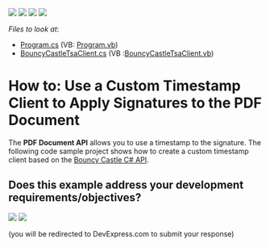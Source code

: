 <!-- default badges list -->
![](https://img.shields.io/endpoint?url=https://codecentral.devexpress.com/api/v1/VersionRange/247715088/20.1.7%2B)
[![](https://img.shields.io/badge/Open_in_DevExpress_Support_Center-FF7200?style=flat-square&logo=DevExpress&logoColor=white)](https://supportcenter.devexpress.com/ticket/details/T871585)
[![](https://img.shields.io/badge/📖_How_to_use_DevExpress_Examples-e9f6fc?style=flat-square)](https://docs.devexpress.com/GeneralInformation/403183)
[![](https://img.shields.io/badge/💬_Leave_Feedback-feecdd?style=flat-square)](#does-this-example-address-your-development-requirementsobjectives)
<!-- default badges end -->
<!-- default file list -->
*Files to look at*:
* [Program.cs](./CS/CustomTsaClient/Program.cs) (VB: [Program.vb](./VB/CustomTsaClient/Program.vb))
* [BouncyCastleTsaClient.cs](./CS/CustomTsaClient/BouncyCastleTsaClient.cs)  (VB :[BouncyCastleTsaClient.vb](./VB/CustomTsaClient/BouncyCastleTsaClient.vb))
<!-- default file list end -->

# How to: Use a Custom Timestamp Client to Apply Signatures to the PDF Document

The **PDF Document API** allows you to use a timestamp to the signature. The following code sample project shows how to create a custom timestamp client based on the [Bouncy Castle C# API](https://bouncycastle.org/csharp/index.html). 
<!-- feedback -->
## Does this example address your development requirements/objectives?

[<img src="https://www.devexpress.com/support/examples/i/yes-button.svg"/>](https://www.devexpress.com/support/examples/survey.xml?utm_source=github&utm_campaign=pdf-document-api-custom-tsa-client&~~~was_helpful=yes) [<img src="https://www.devexpress.com/support/examples/i/no-button.svg"/>](https://www.devexpress.com/support/examples/survey.xml?utm_source=github&utm_campaign=pdf-document-api-custom-tsa-client&~~~was_helpful=no)

(you will be redirected to DevExpress.com to submit your response)
<!-- feedback end -->
